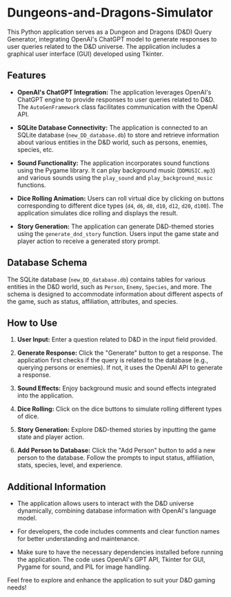 # Dungeons-and-Dragons-Simulator

This Python application serves as a Dungeon and Dragons (D&D) Query Generator, integrating OpenAI's ChatGPT model to generate responses to user queries related to the D&D universe. The application includes a graphical user interface (GUI) developed using Tkinter.

## Features

- **OpenAI's ChatGPT Integration:** The application leverages OpenAI's ChatGPT engine to provide responses to user queries related to D&D. The `AutoGenFramework` class facilitates communication with the OpenAI API.

- **SQLite Database Connectivity:** The application is connected to an SQLite database (`new_DD_database.db`) to store and retrieve information about various entities in the D&D world, such as persons, enemies, species, etc.

- **Sound Functionality:** The application incorporates sound functions using the Pygame library. It can play background music (`DDMUSIC.mp3`) and various sounds using the `play_sound` and `play_background_music` functions.

- **Dice Rolling Animation:** Users can roll virtual dice by clicking on buttons corresponding to different dice types (`d4`, `d6`, `d8`, `d10`, `d12`, `d20`, `d100`). The application simulates dice rolling and displays the result.

- **Story Generation:** The application can generate D&D-themed stories using the `generate_dnd_story` function. Users input the game state and player action to receive a generated story prompt.

## Database Schema

The SQLite database (`new_DD_database.db`) contains tables for various entities in the D&D world, such as `Person`, `Enemy`, `Species`, and more. The schema is designed to accommodate information about different aspects of the game, such as status, affiliation, attributes, and species.

## How to Use

1. **User Input:** Enter a question related to D&D in the input field provided.

2. **Generate Response:** Click the "Generate" button to get a response. The application first checks if the query is related to the database (e.g., querying persons or enemies). If not, it uses the OpenAI API to generate a response.

3. **Sound Effects:** Enjoy background music and sound effects integrated into the application.

4. **Dice Rolling:** Click on the dice buttons to simulate rolling different types of dice.

5. **Story Generation:** Explore D&D-themed stories by inputting the game state and player action.

6. **Add Person to Database:** Click the "Add Person" button to add a new person to the database. Follow the prompts to input status, affiliation, stats, species, level, and experience.

## Additional Information

- The application allows users to interact with the D&D universe dynamically, combining database information with OpenAI's language model.

- For developers, the code includes comments and clear function names for better understanding and maintenance.

- Make sure to have the necessary dependencies installed before running the application. The code uses OpenAI's GPT API, Tkinter for GUI, Pygame for sound, and PIL for image handling.

Feel free to explore and enhance the application to suit your D&D gaming needs!
